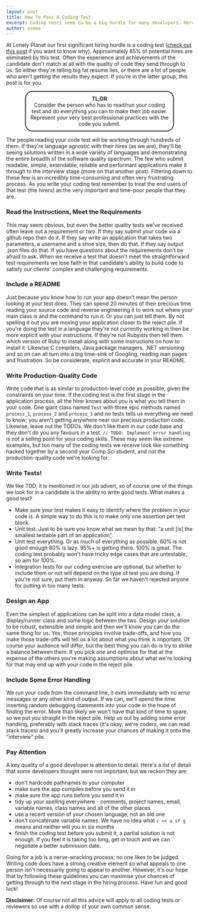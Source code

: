 ```yaml
---
layout: post
title: How To Pass A Coding Test
excerpt: Coding tests seem to be a big hurdle for many developers. Here's some tips to help you get to the next stage.
author: asmee
---
```


At Lonely Planet our first significant hiring hurdle is a coding test ([check out this post](http://joneaves.wordpress.com/2014/07/21/toy-robot-coding-test) if you want to know why). Approximately 85% of potential hires are eliminated by this test. Often the experience and achievements of the candidate don't match at all with the quality of code they send through to us. So either they're telling big fat resume lies, or there are a lot of people who aren't getting the results they expect. If you're in the latter group, this post is for you.

<div style='border: 2px solid; border-radius: 20px; padding: 10px; text-align: center; width: 75%; margin-left: auto; margin-right: auto; margin-bottom: 10px'>
<strong>TL;DR</strong>
<br>
Consider the person who has to read/run your coding test and do everything you can to make their job easier. Represent your very best professional practices with the code you submit.
</div>

The people reading your code test will be working through hundreds of them. If they're language agnostic with their hires (as we are), they'll be seeing solutions written in a wide variety of languages and demonstrating the entire breadth of the software quality spectrum. The few who submit readable, simple, extendable, reliable and performant applications make it through to the interview stage (more on that another post). Filtering down to these few is an incredibly time-consuming and often very frustrating process. As you write your coding test remember to treat the end users of that test (the hirers) as the very important and time-poor people that they are.

### Read the Instructions, Meet the Requirements
This may seem obvious, but even the better quality tests we've received often leave out a requirement or two. If they say submit your code via a github repo then do it. If they say write an application that takes two parameters, a username and a shoe size, then do that. If they say output .json files do that. If you have questions about the requirements don't be afraid to ask. When we receive a test that doesn't meet the straightforward test requirements we lose faith in that candidate's ability to build code to satisfy our clients' complex and challenging requirements.

### Include a README
Just because you know how to run your app doesn't mean the person looking at your test does. They can spend 20 minutes of their precious time reading your source code and reverse engineering it to work out where your main class is and the command to run it. Or you can just tell them. By not spelling it out you are moving your application closer to the reject pile. If you're doing the test in a language they're not currently working in then be more explicit with your instructions. If they're not Rubyists then tell them which version of Ruby to install along with some instructions on how to install it. Likewise C compilers, Java package managers, .NET versioning and so on can all turn into a big time-sink of Googling, reading man pages and frustration. So be considerate, explicit and accurate in your README.

### Write Production-Quality Code
Write code that is as similar to production-level code as possible, given the constraints on your time. If the coding test is the first stage in the application process, all the hirer knows about you is what you tell them in your code. One giant class named `Test` with three epic methods named `process_1`, `process_2` and `process_3` and no tests tells us everything we need to know; you aren't getting anywhere near our precious production code. Likewise, leave out the TODOs. We don't like them in our code base and they don't do you any favours in a test. `// TODO: Implement error handling` is not a selling point for your coding skills. These may seem like extreme examples, but too many of the coding tests we receive look like something hacked together by a second year Comp Sci student, and not the production-quality code we're looking for.

### Write Tests!
We like TDD, it is mentioned in our job advert, so of course one of the things we look for in a candidate is the ability to write good tests. What makes a good test?

- Make sure your test makes it easy to identify where the problem in your code is. A simple way to do this is to make only one assertion per test block.
- Unit test. Just to be sure you know what we mean by that: "a unit [is] the smallest testable part of an application["](http://en.wikipedia.org/wiki/Unit_testing).
- Unit test everything. Or as much of everything as possible. 60% is not good enough 80% is lazy. 95%+ is getting there. 100% is great. The coding test probably won't have tricky edge cases that are untestable, so aim for 100%.
- Integration tests for our coding exercise are optional, but whether to include them or not will depend on the type of test you are doing. If you're not sure, put them in anyway. So far we haven't rejected anyone for putting in too many tests.

### Design an App
Even the simplest of applications can be split into a data model class, a display/runner class and some logic between the two. Design your solution to be robust, extensible and simple and then we'll know you can do the same thing for us. Yes, those principles involve trade-offs, and how you make those trade-offs will tell us a lot about what you think is important. Of course your audience will differ, but the best thing you can do is try to strike a balance between them. If you pick one and optimise for that at the expense of the others you're making assumptions about what we're looking for that may end up with your code in the reject pile.

### Include Some Error Handling
We run your code from the command line, it exits immediately with no error messages or any other kind of output. If we can, we'll spend the time inserting random debugging statements into your code in the hope of finding the error. More than likely we won't have that kind of time to spare, so we put you straight in the reject pile. Help us out by adding some error handling, preferably with stack traces (it's okay, we're coders, we can read stack traces) and you'll greatly increase your chances of making it onto the "interview" pile.

### Pay Attention
A key quality of a good developer is attention to detail. Here's a list of detail that some developers thought were not important, but we reckon they are:

- don't hardcode pathnames to your computer
- make sure the app compiles before you send it in
- make sure the app runs before you send it in
- tidy up your spelling everywhere - comments, project names, email, variable names, class names and all of the other places
- use a recent version of your chosen language, not an old one
- don't concatenate variable names. We have no idea what `c << a if g` means and neither will you in six months
- finish the coding test before you submit it, a partial solution is not enough. If you feel it is taking too long, get in touch and we can negotiate a better submission date.

Going for a job is a nerve-wracking process; no one likes to be judged. Writing code does have a strong creative element so what appeals to one person isn't necessarily going to appeal to another. However, it's our hope that by following these guidelines you can maximise your chances of getting through to the next stage in the hiring process. Have fun and good luck!

**Disclaimer:** Of course not all this advice will apply to all coding tests or reviewers so use with a dollop of your own common sense.
